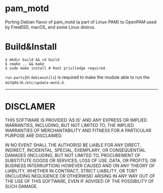 # pam_motd
Porting Debian flavor of pam_motd (a part of Linux-PAM) to OpenPAM used by FreeBSD, macOS, and some Linux distros.

# Build&Install

```shell
$ mkdir build && cd build
$ cmake .. && make 
$ sudo make install # Root priviledge required.
```

`run-parts`(in `debianutils`) is required to make the module able to run the scripts in `/etc/update-motd.d`.

----------------
# DISCLAMER

THIS SOFTWARE IS PROVIDED 'AS IS' AND ANY EXPRESS OR IMPLIED
WARRANTIES, INCLUDING, BUT NOT LIMITED TO, THE IMPLIED WARRANTIES OF
MERCHANTABILITY AND FITNESS FOR A PARTICULAR PURPOSE ARE DISCLAIMED.

IN NO EVENT SHALL THE AUTHOR(S) BE LIABLE FOR ANY DIRECT, INDIRECT,
INCIDENTAL, SPECIAL, EXEMPLARY, OR CONSEQUENTIAL DAMAGES (INCLUDING,
BUT NOT LIMITED TO, PROCUREMENT OF SUBSTITUTE GOODS OR SERVICES; LOSS
OF USE, DATA, OR PROFITS; OR BUSINESS INTERRUPTION) HOWEVER CAUSED AND
ON ANY THEORY OF LIABILITY, WHETHER IN CONTRACT, STRICT LIABILITY, OR
TORT (INCLUDING NEGLIGENCE OR OTHERWISE) ARISING IN ANY WAY OUT OF THE
USE OF THIS SOFTWARE, EVEN IF ADVISED OF THE POSSIBILITY OF SUCH
DAMAGE.